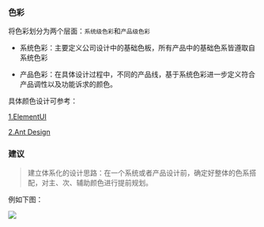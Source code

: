 ### 色彩

将色彩划分为两个层面：`系统级色彩`和`产品级色彩`

- 系统色彩：主要定义公司设计中的基础色板，所有产品中的基础色系皆遵取自系统色彩

- 产品色彩：在具体设计过程中，不同的产品线，基于系统色彩进一步定义符合产品调性以及功能诉求的颜色。

具体颜色设计可参考：  

[1.ElementUI](https://element.eleme.cn/2.12/#/zh-CN/component/color)

[2.Ant Design](https://ant.design/docs/spec/colors-cn)


### 建议

> 建立体系化的设计思路：在一个系统或者产品设计前，确定好整体的色系搭配，对主、次、辅助颜色进行提前规划。

例如下图：

![](../../../img/color-1.png)
